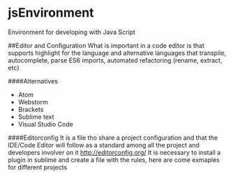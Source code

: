 # jsEnvironment
Environment for developing with Java Script

##Editor and Configuration
What is important in a code editor is that supports highlight for the language and alternative languages that transpile, autocomplete, parse ES6 imports, automated refactoring (rename, extract, etc)

####Alternatives
- Atom
- Webstorm
- Brackets
- Sublime text
- Visual Studio Code

####Editorconfig
It is a file tho share a project configuration and that the IDE/Code Editor will follow as a standard among all the project and developers involver on it
http://editorconfig.org/
It is necessary to install a plugin in sublime and create a file with the rules, here are come exmaples for different projects